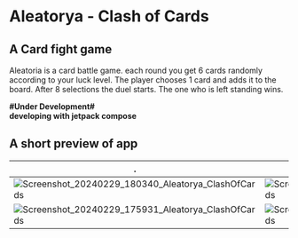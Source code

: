 # Aleatorya - Clash of Cards
## A Card fight game
Aleatoria is a card battle game. each round you get 6 cards randomly according to your luck level. The player chooses 1 card and adds it to the board. After 8 selections the duel starts. The one who is left standing wins.

<b> #Under Development# <b/> <br/>
developing with jetpack compose

## A short preview of app
| .| .| .|
| ----------------------------------- | ----------------------------------- | ----------------------------------- |
|![Screenshot_20240229_180340_Aleatorya_ClashOfCards](https://github.com/OzanKayikci/Aleatorya_ClashOfCards-Jetpack_Compose/assets/48061680/38b8e49d-0fff-4c52-85c4-52597c029619) | ![Screenshot_20240229_180641_Aleatorya_ClashOfCards](https://github.com/OzanKayikci/Aleatorya_ClashOfCards-Jetpack_Compose/assets/48061680/2db712ab-8375-4fbb-a82d-a053848ff2a4)|![Screenshot_20240229_180025_Aleatorya_ClashOfCards](https://github.com/OzanKayikci/Aleatorya_ClashOfCards-Jetpack_Compose/assets/48061680/9496abbf-5842-44d4-9ab2-1d44d33cd5d7)|  
![Screenshot_20240229_175931_Aleatorya_ClashOfCards](https://github.com/OzanKayikci/Aleatorya_ClashOfCards-Jetpack_Compose/assets/48061680/35f70055-8e32-48a3-a515-c91c8c4f5808)  |![Screenshot_20240229_180141_Aleatorya_ClashOfCards](https://github.com/OzanKayikci/Aleatorya_ClashOfCards-Jetpack_Compose/assets/48061680/c5383abc-bc22-479c-a4ee-f707791a4606)





